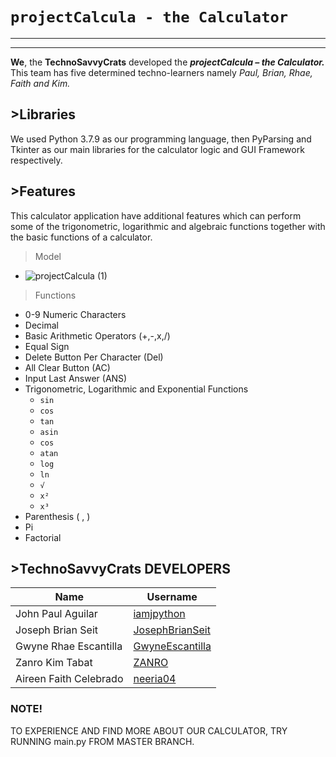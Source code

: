 # `projectCalcula - the Calculator` #

---
---
   **We**, the **TechnoSavvyCrats** developed the ***projectCalcula – the Calculator.*** 
   This team has five determined techno-learners namely *Paul, Brian, Rhae, Faith and Kim.*



## >Libraries ##

We used Python 3.7.9 as our programming language, then PyParsing and Tkinter as our main libraries for the calculator logic and GUI Framework respectively.

 ## >Features ##

This calculator application have additional features which can perform some of the trigonometric, logarithmic and algebraic functions together with the basic functions of a calculator.

 > Model
  
 * ![projectCalcula (1)](https://user-images.githubusercontent.com/85820110/124936282-fb124100-e038-11eb-9122-4aa77791747c.PNG)   
    
 > Functions
* 0-9 Numeric Characters
* Decimal
* Basic Arithmetic Operators (+,-,x,/)
* Equal Sign
* Delete Button Per Character (Del)
* All Clear Button (AC)
* Input Last Answer (ANS)
* Trigonometric, Logarithmic and Exponential Functions
    * `sin`
    * `cos`
    * `tan`
    * `asin`
    * `cos`
    * `atan`
    * `log`
    * `ln`
    * `√`
    * `x²`
    * `x³`
 * Parenthesis ( , )
 * Pi
 * Factorial


## >TechnoSavvyCrats DEVELOPERS ##

| Name                      | Username                                              |
| ------------------------- | ----------------------------------------------------- |
| John Paul Aguilar         | [iamjpython](https://github.com/iamjpython)           |
| Joseph Brian Seit         | [JosephBrianSeit](https://github.com/JosephBrianSeit) |
| Gwyne Rhae Escantilla     | [GwyneEscantilla](https://github.com/GwyneEscantilla) |
| Zanro Kim Tabat           | [ZANRO](https://github.com/ZANRO)                     |
| Aireen Faith Celebrado    | [neeria04](https://github.com/neeria04)               |

### NOTE! ###
TO EXPERIENCE AND FIND MORE ABOUT OUR CALCULATOR, TRY RUNNING main.py FROM MASTER BRANCH.
